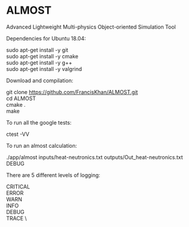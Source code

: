 # ALMOST
Advanced Lightweight Multi-physics Object-oriented Simulation Tool

Dependencies for Ubuntu 18.04:

sudo apt-get install -y git\
sudo apt-get install -y cmake\
sudo apt-get install -y g++\
sudo apt-get install -y valgrind

Download and compilation:

git clone https://github.com/FrancisKhan/ALMOST.git \
cd ALMOST\
cmake .\
make


To run all the google tests:

ctest -VV 

To run an almost calculation:

./app/almost inputs/heat-neutronics.txt outputs/Out_heat-neutronics.txt DEBUG

There are 5 different levels of logging:

CRITICAL \
ERROR \
WARN \
INFO \
DEBUG \
TRACE \



